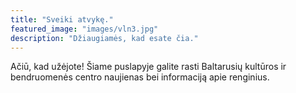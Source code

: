 ```yaml
---
title: "Sveiki atvykę."
featured_image: "images/vln3.jpg"
description: "Džiaugiamės, kad esate čia."
---
```

Ačiū, kad užėjote! Šiame puslapyje galite rasti Baltarusių kultūros ir bendruomenės centro naujienas bei informaciją apie renginius. 